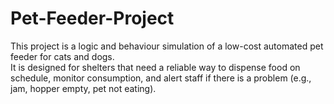 # Pet-Feeder-Project
This project is a logic and behaviour simulation of a low-cost automated pet feeder for cats and dogs.  
It is designed for shelters that need a reliable way to dispense food on schedule, monitor consumption, and alert staff if there is a problem (e.g., jam, hopper empty, pet not eating).
